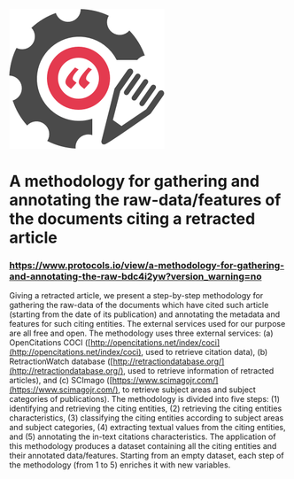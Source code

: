 <div>
<span><img src="img/logo.png"></span><span><h1>A methodology for gathering and annotating the raw-data/features of the documents citing a retracted article </h1><h3><a href="https://www.protocols.io/view/a-methodology-for-gathering-and-annotating-the-raw-bdc4i2yw?version_warning=no">https://www.protocols.io/view/a-methodology-for-gathering-and-annotating-the-raw-bdc4i2yw?version_warning=no</a></h3>
</span>
</div>

Giving a retracted article, we present a step-by-step methodology for gathering the raw-data of the documents which have cited such article (starting from the date of its publication) and annotating the metadata and features for such citing entities. The external services used for our purpose are all free and open. The methodology uses three external services: (a) OpenCitations COCI ([http://opencitations.net/index/coci](http://opencitations.net/index/coci), used to retrieve citation data), (b) RetractionWatch database ([http://retractiondatabase.org/](http://retractiondatabase.org/), used to retrieve information of retracted articles), and (c) SCImago ([https://www.scimagojr.com/](https://www.scimagojr.com/), to retrieve subject areas and subject categories of publications). The methodology is divided into five steps: (1) identifying and retrieving the citing entities, (2) retrieving the citing entities characteristics, (3) classifying the citing entities according to subject areas and subject categories, (4) extracting textual values from the citing entities, and (5) annotating the in-text citations characteristics. 
The application of this methodology produces a dataset containing all the citing entities and their annotated data/features. Starting from an empty dataset, each step of the methodology (from 1 to 5) enriches it with new variables. 

